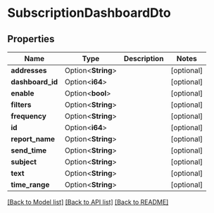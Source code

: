 # SubscriptionDashboardDto

## Properties

| Name             | Type               | Description | Notes      |
| ---------------- | ------------------ | ----------- | ---------- |
| **addresses**    | Option<**String**> |             | [optional] |
| **dashboard_id** | Option<**i64**>    |             | [optional] |
| **enable**       | Option<**bool**>   |             | [optional] |
| **filters**      | Option<**String**> |             | [optional] |
| **frequency**    | Option<**String**> |             | [optional] |
| **id**           | Option<**i64**>    |             | [optional] |
| **report_name**  | Option<**String**> |             | [optional] |
| **send_time**    | Option<**String**> |             | [optional] |
| **subject**      | Option<**String**> |             | [optional] |
| **text**         | Option<**String**> |             | [optional] |
| **time_range**   | Option<**String**> |             | [optional] |

[[Back to Model list]](../README.md#documentation-for-models) [[Back to API list]](../README.md#documentation-for-api-endpoints) [[Back to README]](../README.md)
